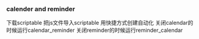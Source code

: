### calender and reminder
下载scriptable
把js文件导入scriptable
用快捷方式创建自动化
关闭calendar的时候运行calendar_reminder
关闭reminder的时候运行reminder_calendar